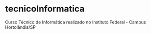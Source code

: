 # tecnicoInformatica
Curso Técnico de Informática realizado no Instituto Federal - Campus Hortolândia/SP 
